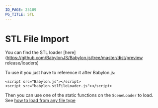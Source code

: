 ```yaml
---
ID_PAGE: 25109
PG_TITLE: STL
---
```

# STL File Import

You can find the STL loader [here](https://github.com/BabylonJS/Babylon.js/tree/master/dist/preview release/loaders)

To use it you just have to reference it after Babylon.js:


```
<script src="Babylon.js"></script>
<script src="babylon.stlFileLoader.js"></script>
```

Then you can use one of the static functions on the `SceneLoader` to load.
See [how to load from any file type](/how_to/Load_From_Any_File_Type)
